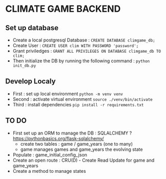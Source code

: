 # CLIMATE GAME BACKEND

## Set up database

- Create a local postgresql Database : `CREATE DATABASE climgame_db;`
- Create User : `CREATE USER clim WITH PASSWORD 'password';`
- Grant priviledges : `GRANT ALL PRIVILEGES ON DATABASE climgame_db TO clim;`
- Then initialize the DB by running the following command : `python init_db.py`

## Develop Localy

- First : set up local environment `python -m venv venv`
- Second : activate virtual environment `source ./venv/bin/activate`
- Third : install dependencies `pip install -r requirements.txt`

## TO DO

- First set up an ORM to manage the DB : SQLALCHEMY ? <https://pythonbasics.org/flask-sqlalchemy/>
  - create two tables : game / game_years (one to many)
  - game manages games and game_years the evolving state 
- Populate : game_initial_config_json
- Create an open route : CRU(D) - Create Read Update for game and game_years
- Create a method to manage states